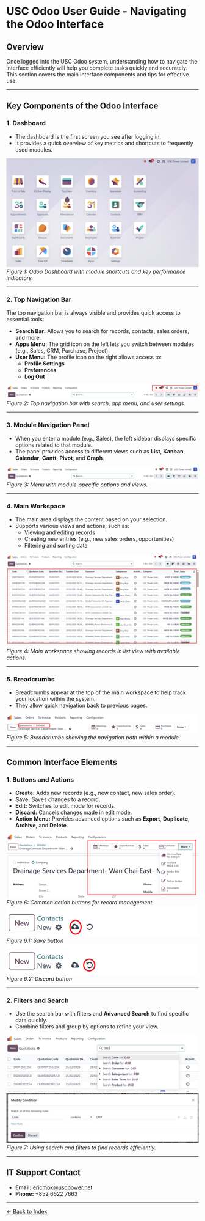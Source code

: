 # USC Odoo User Guide - Navigating the Odoo Interface  

## Overview  
Once logged into the USC Odoo system, understanding how to navigate the interface efficiently will help you complete tasks quickly and accurately. This section covers the main interface components and tips for effective use.

---

## Key Components of the Odoo Interface  

### 1. **Dashboard**  
- The dashboard is the first screen you see after logging in.  
- It provides a quick overview of key metrics and shortcuts to frequently used modules.  

![Odoo Dashboard](./dashboard.png)  
*Figure 1: Odoo Dashboard with module shortcuts and key performance indicators.*  

---

### 2. **Top Navigation Bar**  

The top navigation bar is always visible and provides quick access to essential tools:  

- **Search Bar:** Allows you to search for records, contacts, sales orders, and more.  
- **Apps Menu:** The grid icon on the left lets you switch between modules (e.g., Sales, CRM, Purchase, Project).  
- **User Menu:** The profile icon on the right allows access to:  
  - **Profile Settings**  
  - **Preferences**  
  - **Log Out**  

![Odoo Top Navigation Bar](./top-navigatioin.png)  
*Figure 2: Top navigation bar with search, app menu, and user settings.*  

---

### 3. **Module Navigation Panel**  

- When you enter a module (e.g., Sales), the left sidebar displays specific options related to that module.  
- The panel provides access to different views such as **List**, **Kanban**, **Calendar**, **Gantt**, **Pivot**, and **Graph**.  
 
![Module Navigation Panel](./sale-navigation.png)  
*Figure 3: Menu with module-specific options and views.*  

---

### 4. **Main Workspace**  

- The main area displays the content based on your selection.  
- Supports various views and actions, such as:  
  - Viewing and editing records  
  - Creating new entries (e.g., new sales orders, opportunities)  
  - Filtering and sorting data  

![Main Workspace](./sale-workspace.png)  
*Figure 4: Main workspace showing records in list view with available actions.*  

---

### 5. **Breadcrumbs**  

- Breadcrumbs appear at the top of the main workspace to help track your location within the system.  
- They allow quick navigation back to previous pages.  
 
![Breadcrumbs](./breadcrumbs.png)  
*Figure 5: Breadcrumbs showing the navigation path within a module.*  

---

## Common Interface Elements  

### 1. **Buttons and Actions**  
- **Create:** Adds new records (e.g., new contact, new sales order).  
- **Save:** Saves changes to a record.  
- **Edit:** Switches to edit mode for records.  
- **Discard:** Cancels changes made in edit mode.  
- **Action Menu:** Provides advanced options such as **Export**, **Duplicate**, **Archive**, and **Delete**.  
 
![Action Buttons](./action_buttons.png)  
*Figure 6: Common action buttons for record management.*  
![menu save](./save_btn.png)
*Figure 6.1: Save button*
![menu discard](./discard_btn.png)
*Figure 6.2: Discard button*

---

### 2. **Filters and Search**  
- Use the search bar with filters and **Advanced Search** to find specific data quickly.  
- Combine filters and group by options to refine your view.  

![Search and Filters](./search_filters.png)  
![Search and Filters](./search_filters2.png)  
*Figure 7: Using search and filters to find records efficiently.*  

---

## IT Support Contact  

- **Email:** [ericmok@uscpower.net](mailto:ericmok@uscpower.net)  
- **Phone:** +852 6622 7663  

---

[<- Back to Index](../../user-guide.index.md)  
